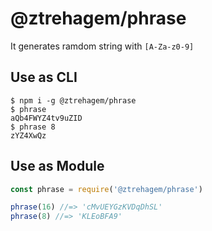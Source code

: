# @ztrehagem/phrase

It generates ramdom string with `[A-Za-z0-9]`

## Use as CLI

```
$ npm i -g @ztrehagem/phrase
$ phrase
aQb4FWYZ4tv9uZID
$ phrase 8
zYZ4XwQz
```

## Use as Module

```js
const phrase = require('@ztrehagem/phrase')

phrase(16) //=> 'cMvUEYGzKVDqDhSL'
phrase(8) //=> 'KLEoBFA9'
```
